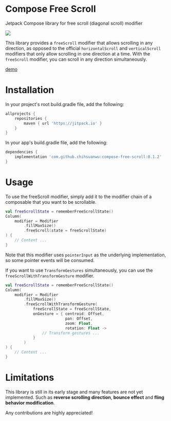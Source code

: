 # Compose Free Scroll

Jetpack Compose library for free scroll (diagonal scroll) modifier

[![](https://jitpack.io/v/chihsuanwu/compose-free-scroll.svg)](https://jitpack.io/#chihsuanwu/compose-free-scroll)

This library provides a `freeScroll` modifier that allows scrolling in any direction, as opposed to the official `horizontalScroll` and `verticalScroll` modifiers that only allow scrolling in one direction at a time. With the `freeScroll` modifier, you can scroll in any direction simultaneously.

[demo](https://user-images.githubusercontent.com/22000682/214753295-274ddb01-ebe3-4db6-8143-68211160b264.webm)


# Installation

In your project's root build.gradle file, add the following:

```groovy
allprojects {
    repositories {
        maven { url 'https://jitpack.io' }
    }
}
```

In your app's build.gradle file, add the following:

```groovy
dependencies {
    implementation 'com.github.chihsuanwu:compose-free-scroll:0.1.2'
}
```

# Usage

To use the freeScroll modifier, simply add it to the modifier chain of a composable that you want to be scrollable.

```kotlin
val freeScrollState = rememberFreeScrollState()
Column(
    modifier = Modifier
        .fillMaxSize()
        .freeScroll(state = freeScrollState)
) {
    // Content ...
}
```

Note that this modifier uses `pointerInput` as the underlying implementation, so some
pointer events will be consumed.

If you want to use `TransformGestures` simultaneously, you can use the `freeScrollWithTransformGesture` modifier.

```kotlin
val freeScrollState = rememberFreeScrollState()
Column(
    modifier = Modifier
        .fillMaxSize()
        .freeScrollWithTransformGesture(
            freeScrollState = freeScrollState,
            onGesture = { centroid: Offset,
                          pan: Offset,
                          zoom: Float,
                          rotation: Float ->
                // Transform gestures ...
            }
        )
) {
    // Content ...
}
```

# Limitations

This library is still in its early stage and many features are not yet implemented.
Such as **reverse scrolling direction**, **bounce effect** and **fling behavior modification**.

Any contributions are highly appreciated!
